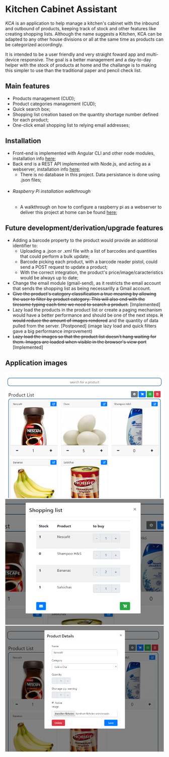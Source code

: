 # Kitchen Cabinet Assistant

_KCA_ is an application to help manage a kitchen's cabinet with the inbound and outbound of products, keeping track of stock and other features like creating shopping lists. Although the name suggests a Kitchen, KCA can be adapted to any other house divisions or all at the same time as products can be categorized accordingly. 

It is intended to be a user friendly and very straight foward app and multi-device responsive. The goal is a better management and a day-to-day helper with the stock of products at home and the challange is to making this simpler to use than the traditional paper and pencil check list.

## Main features

* Products management (CUD);
* Product categories management (CUD);
* Quick search box;
* Shopping list creation based on the quantity shortage number defined for each product;
* One-click email shopping list to relying email addresses;

## Installation

* Front-end is implemented with Angular CLI and other node modules, installation info [here](https://github.com/ap080221063/Kitchen-Cabinet-Assistant/blob/master/KCAssistant/README.md);
* Back end is a REST API implemented with Node.js, and acting as a webserver, installation info [here](https://github.com/ap080221063/Kitchen-Cabinet-Assistant/blob/master/Server/README.md);
  * There is no database in this project. Data persistance is done using .json files;
* ###### Raspberry Pi installation walkthrough
  * A walkthrough on how to configure a raspberry pi as a webserver to deliver this project at home can be found [here](https://github.com/ap080221063/Kitchen-Cabinet-Assistant/blob/master/Raspberry%20Pi%20Configuration%20Guide.pdf);

## Future development/derivation/upgrade features

* Adding a barcode property to the product would provide an additional identifier to:
  * Uploading a .json or .xml file with a list of barcodes and quantities that could perform a bulk update;
  * Barcode picking each product, with a barcode reader pistol, could send a POST request to update a product;
  * With the correct integration, the product's price/image/caracteristics would be always up to date;
* Change the email module (gmail-send), as it restricts the email account that sends the shopping list as being necessarilly a Gmail account.
* ~~Give the product's category classification a true meaning by allowing the user to filter by product category. This will also end with the tiresome typing each time we need to search a product.~~ [Implemented]
* Lazy load the products in the product list or create a paging mechanism would have a better performance and should be one of the next steps. ~~It would reduce the amount of images rendered~~ and the quantity of data pulled from the server. [Postponed] (image lazy load and quick filters gave a big performance improvement)
* ~~Lazy load the images so that the product list doesn't hang waiting for them. Images are loaded when visible in the browser's view port~~ [Implemented]

## Application images

<img src="https://github.com/ap080221063/Kitchen-Cabinet-Assistant/blob/master/Design%26Mockups/development/1.PNG" width="530" height="400" />

<img src="https://github.com/ap080221063/Kitchen-Cabinet-Assistant/blob/master/Design%26Mockups/development/5.PNG" width="530" height="400" />

<img src="https://github.com/ap080221063/Kitchen-Cabinet-Assistant/blob/master/Design%26Mockups/development/2.PNG" width="530" height="400" />
